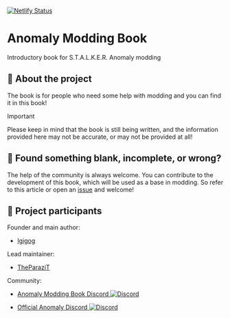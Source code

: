 <!-- markdownlint-disable -->

[![Netlify Status](https://api.netlify.com/api/v1/badges/adfee5b0-2c76-4fec-b389-26c38c0612fb/deploy-status)](https://app.netlify.com/projects/anomaly-modding-book/deploys)


# Anomaly Modding Book

Introductory book for S.T.A.L.K.E.R. Anomaly modding

## 📖 About the project

The book is for people who need some help with modding and you can find it in this book!

> [!IMPORTANT]  
> Please keep in mind that the book is still being written, and the information provided here may not be accurate, or may not be provided at all!

## 🤝 Found something blank, incomplete, or wrong?

The help of the community is always welcome.
You can contribute to the development of this book, which will be used as a base in modding.
So refer to this article or open an [issue](https://github.com/Igigog/anomaly-modding-book/issues) and welcome!

## 👥 Project participants

Founder and main author:

- [Igigog](https://github.com/Igigog)

Lead maintainer:

- [TheParaziT](https://github.com/TheParaziT)

Community:

- [Anomaly Modding Book Discord ![Discord](https://img.shields.io/discord/1005783763877363722?label=Discord&logo=Discord)](https://discord.gg/8Pu2ekQYg3)

- [Official Anomaly Discord ![Discord](https://img.shields.io/discord/1005783763877363722?label=Discord&logo=Discord)](https://discord.gg/c4RuJNs)
